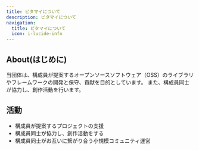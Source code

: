 ```yaml
---
title: ピタマイについて
description: ピタマイについて
navigation:
  title: ピタマイについて
  icon: i-lucide-info
---
```


## About(はじめに)
当団体は、構成員が提案するオープンソースソフトウェア（OSS）のライブラリやフレームワークの開発と保守、貢献を目的としています。
また、構成員同士が協力し、創作活動を行います。

## 活動
- 構成員が提案するプロジェクトの支援
- 構成員同士が協力し、創作活動をする
- 構成員同士がお互いに繋がり合う小規模コミュニティ運営
